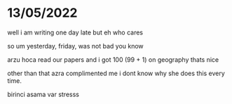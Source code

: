 # 13/05/2022

well i am writing one day late but eh who cares

so um yesterday, friday, was not bad you know

arzu hoca read our papers and i got 100 (99 + 1) on geography thats nice

other than that azra complimented me i dont know why she does this every time.

birinci asama var stresss
